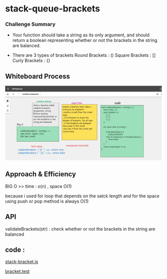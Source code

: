 # stack-queue-brackets

### Challenge Summary

- Your function should take a string as its only argument, and should return a boolean representing whether or not the brackets in the string are balanced.

- There are 3 types of brackets
Round Brackets : ()
Square Brackets : []
Curly Brackets : {}



## Whiteboard Process

![wb](./assets/wb13.png)

## Approach & Efficiency

BIG O >>  time : o(n) , space O(1)

because i used  for loop that depends on the satck length and for the space using push or pop method is always O(1)

## API
validateBrackets(str) : check whether or not the brackets in the string are balanced

## code :

[stack-bracket.js](./stack-bracket.js)


[bracket.test](./__test__/bracket.test.js)

